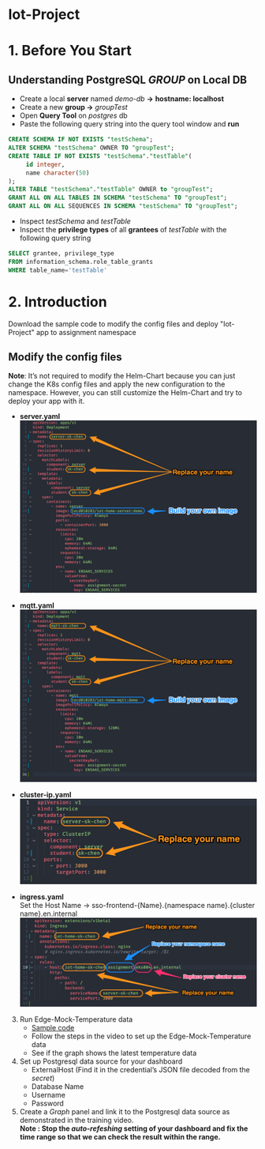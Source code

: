# Iot-Project

# 1. Before You Start

## Understanding PostgreSQL *GROUP* on Local DB

- Create a local **server** named *demo-db* **→** **hostname: localhost**
- Create a new **group →** *groupTest*
- Open **Query Tool** on *postgres* db
- Paste the following query string into the query tool window and **run**

```sql
CREATE SCHEMA IF NOT EXISTS "testSchema";
ALTER SCHEMA "testSchema" OWNER TO "groupTest";
CREATE TABLE IF NOT EXISTS "testSchema"."testTable"(
     id integer,
     name character(50)
);
ALTER TABLE "testSchema"."testTable" OWNER to "groupTest";
GRANT ALL ON ALL TABLES IN SCHEMA "testSchema" TO "groupTest";
GRANT ALL ON ALL SEQUENCES IN SCHEMA "testSchema" TO "groupTest";
```

- Inspect *testSchema* and *testTable*
- Inspect the **privilege types** of all **grantees** of *testTable* with the following query string

```sql
SELECT grantee, privilege_type
FROM information_schema.role_table_grants
WHERE table_name='testTable'
```

# 2. Introduction
Download the sample code to modify the config files and deploy "Iot-Project" app to assignment namespace 

## Modify the config files

**Note**: It’s not required to modify the Helm-Chart because you can just change the K8s config files and apply the new configuration to the namespace. However, you can still customize the Helm-Chart and try to deploy your app with it.
   
   - **server.yaml**
    ![server](./img/server.png)
        
   - **mqtt.yaml** 
    ![mqtt](./img/mqtt.png)
        
   - **cluster-ip.yaml** 
    ![cluster](./img/cluster.png)
        
   - **ingress.yaml**      
   Set the Host Name → sso-frontend-{Name}.{namespace name}.{cluster name}.en.internal
    ![ingresshost](./img/ingresshost.png)
        
3. Run Edge-Mock-Temperature data
    - [Sample code](https://github.com/WISE-PaaS/edge-mock-temperature)
    - Follow the steps in the video to set up the Edge-Mock-Temperature data
    - See if the graph shows the latest temperature data
4. Set up Postgresql data source for your dashboard
    - ExternalHost (Find it in the credential’s JSON file decoded from the *secret*)
    - Database Name
    - Username
    - Password
5. Create a *Graph* panel and link it to the Postgresql data source as demonstrated in the training video.</br>
**Note : Stop the *auto-refeshing* setting of your dashboard and fix the time range so that we can check the result within the range.**
